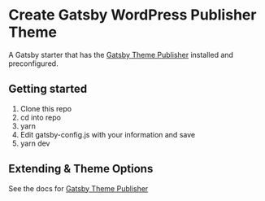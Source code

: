 # Create Gatsby WordPress Publisher Theme

A Gatsby starter that has the [Gatsby Theme Publisher](https://github.com/staticfuse/gatsby-theme-publisher) installed and preconfigured.

## Getting started

1. Clone this repo
2. cd into repo
3. yarn
4. Edit gatsby-config.js with your information and save
4. yarn dev

## Extending & Theme Options

See the docs for [Gatsby Theme Publisher](https://github.com/staticfuse/gatsby-theme-publisher#gatsby-wordpress-publisher-theme)
